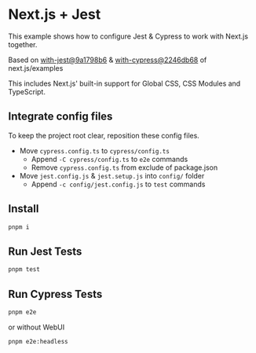 # Next.js + Jest

This example shows how to configure Jest & Cypress to work with Next.js together.

Based on [with-jest@9a1798b6](https://github.com/vercel/next.js/commit/9a1798b69dd2e2b39f3af3fb488f9eef0048473f) & [with-cypress@2246db68](https://github.com/vercel/next.js/commit/2246db680ed11cb78f3e68965b4f5f5d6b63b878) of next.js/examples

This includes Next.js' built-in support for Global CSS, CSS Modules and TypeScript.

## Integrate config files

To keep the project root clear, reposition these config files.

- Move `cypress.config.ts` to `cypress/config.ts`
  - Append `-C cypress/config.ts` to `e2e` commands
  - Remove `cypress.config.ts` from exclude of package.json
- Move `jest.config.js` & `jest.setup.js` into `config/` folder
  - Append `-c config/jest.config.js` to `test` commands

## Install

```bash
pnpm i
```

## Run Jest Tests

```bash
pnpm test
```

## Run Cypress Tests

```bash
pnpm e2e
```

or without WebUI

```bash
pnpm e2e:headless
```
